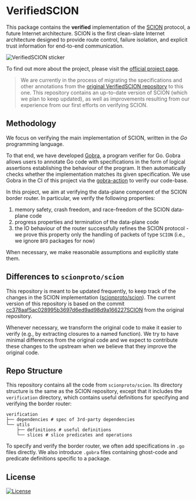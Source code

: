 # VerifiedSCION

This package contains the **verified** implementation of the
[SCION](http://www.scion-architecture.net) protocol, a future Internet architecture.
SCION is the first
clean-slate Internet architecture designed to provide route control, failure
isolation, and explicit trust information for end-to-end communication.

![VerifiedSCION sticker](./logo.png)

To find out more about the project, please visit the [official project page](https://www.pm.inf.ethz.ch/research/verifiedscion.html).

> We are currently in the process of migrating the specifications and other annotations from the [original VerifiedSCION repository](https://github.com/jcp19/VerifiedSCION) to this one. This repository contains an up-to-date version of SCION (which we plan to keep updated), as well as improvements resulting from our experience from our first efforts on verifying SCION.

## Methodology
We focus on verifying the main implementation of SCION, written in the *Go* programming language.

To that end, we have developed [Gobra](https://www.pm.inf.ethz.ch/research/gobra.html), a program verifier for Go. Gobra allows users to annotate Go code with specifications in the form of logical assertions establishing the behaviour of the program. 
It then automatically checks whether the implementation matches its given specification.
We use Gobra in the CI of this project via the [gobra-action](https://github.com/viperproject/gobra-action) to verify our code-base.

In this project, we aim at verifying the data-plane component of the SCION border router. In particular, we verify the following properties:
1. memory safety, crash freedom, and race-freedom of the SCION data-plane code
2. progress properties and termination of the data-plane code
3. the IO behaviour of the router successfully refines the SCION protocol - we prove this property only the handling of packets of type `SCION` (i.e., we ignore `BFD` packages for now)

When necessary, we make reasonable assumptions and explicitly state them.

## Differences to `scionproto/scion`
This repository is meant to be updated frequently, to keep track of the changes in the SCION implementation ([scionproto/scion](https://github.com/scionproto/scion/)). The current version of this repository is based on the commit [cc378aaf5ac028995b3697d6ed9ad98d9a166227SCION](https://github.com/scionproto/scion/tree/cc378aaf5ac028995b3697d6ed9ad98d9a166227) from the original repository.

Whenever necessary, we transform the original code to make it easier to verify (e.g., by extracting closures to a named function). We try to have minimal differences from the original code and we expect to contribute these changes to the upstream when we believe that they improve the original code.

## Repo Structure
This repository contains all the code from `scionproto/scion`.
Its directory structure is the same as the SCION repository, except that it includes the `verification` directory, which contains useful definitions for specifying and verifying the border router:
```
verification
├── dependencies # spec of 3rd-party dependencies
└── utils
    ├── definitions # useful definitions
    └── slices # slice predicates and operations
```

To specify and verify the border router, we often add specifications in `.go` files directly. We also introduce `.gobra` files containing ghost-code and predicate definitions specific to a package.

## License
[![License](https://img.shields.io/github/license/scionproto/scion.svg?maxAge=2592000)](https://github.com/scionproto/scion/blob/master/LICENSE)
